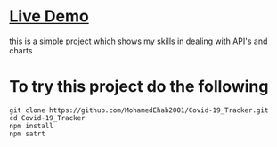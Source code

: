 # [Live Demo](https://covd19-tracker.netlify.app/)
this is a simple project which shows my skills in dealing with API's and charts

# To try this project do the following 
```
git clone https://github.com/MohamedEhab2001/Covid-19_Tracker.git
cd Covid-19_Tracker
npm install 
npm satrt
```
